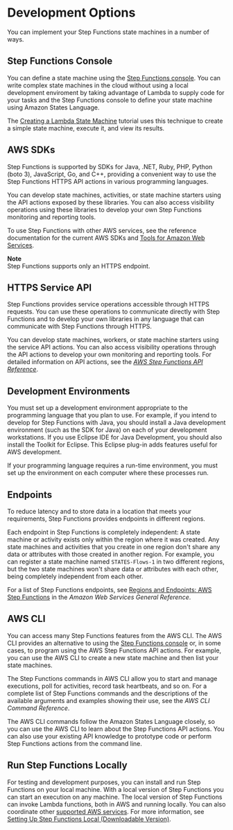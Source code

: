 # Development Options<a name="development-options"></a>

You can implement your Step Functions state machines in a number of ways\.

## Step Functions Console<a name="development-options-console"></a>

You can define a state machine using the [Step Functions console](https://console.aws.amazon.com/states/home?region=us-east-1#/)\. You can write complex state machines in the cloud without using a local development enviroment by taking advantage of Lambda to supply code for your tasks and the Step Functions console to define your state machine using Amazon States Language\.

The [Creating a Lambda State Machine](tutorial-creating-lambda-state-machine.md) tutorial uses this technique to create a simple state machine, execute it, and view its results\.

## AWS SDKs<a name="development-options-aws-sdk"></a>

Step Functions is supported by SDKs for Java, \.NET, Ruby, PHP, Python \(boto 3\), JavaScript, Go, and C\+\+, providing a convenient way to use the Step Functions HTTPS API actions in various programming languages\.

You can develop state machines, activities, or state machine starters using the API actions exposed by these libraries\. You can also access visibility operations using these libraries to develop your own Step Functions monitoring and reporting tools\.

To use Step Functions with other AWS services, see the reference documentation for the current AWS SDKs and [Tools for Amazon Web Services](http://aws.amazon.com/tools/)\.

**Note**  
Step Functions supports only an HTTPS endpoint\.

## HTTPS Service API<a name="development-options-service-api"></a>

Step Functions provides service operations accessible through HTTPS requests\. You can use these operations to communicate directly with Step Functions and to develop your own libraries in any language that can communicate with Step Functions through HTTPS\.

You can develop state machines, workers, or state machine starters using the service API actions\. You can also access visibility operations through the API actions to develop your own monitoring and reporting tools\. For detailed information on API actions, see the *[AWS Step Functions API Reference](https://docs.aws.amazon.com/step-functions/latest/apireference/)*\.

## Development Environments<a name="development-options-environments"></a>

You must set up a development environment appropriate to the programming language that you plan to use\. For example, if you intend to develop for Step Functions with Java, you should install a Java development environment \(such as the SDK for Java\) on each of your development workstations\. If you use Eclipse IDE for Java Development, you should also install the Toolkit for Eclipse\. This Eclipse plug\-in adds features useful for AWS development\.

If your programming language requires a run\-time environment, you must set up the environment on each computer where these processes run\.

## Endpoints<a name="development-options-endpoints"></a>

To reduce latency and to store data in a location that meets your requirements, Step Functions provides endpoints in different regions\.

Each endpoint in Step Functions is completely independent: A state machine or activity exists only within the region where it was created\. Any state machines and activities that you create in one region don't share any data or attributes with those created in another region\. For example, you can register a state machine named `STATES-Flows-1` in two different regions, but the two state machines won't share data or attributes with each other, being completely independent from each other\.

For a list of Step Functions endpoints, see [Regions and Endpoints: AWS Step Functions](https://docs.aws.amazon.com/general/latest/gr/rande.html#step-functions_region) in the *Amazon Web Services General Reference*\.

## AWS CLI<a name="development-options-aws-cli"></a>

You can access many Step Functions features from the AWS CLI\. The AWS CLI provides an alternative to using the [Step Functions console](https://console.aws.amazon.com/states/home?region=us-east-1#/) or, in some cases, to program using the AWS Step Functions API actions\. For example, you can use the AWS CLI to create a new state machine and then list your state machines\.

The Step Functions commands in AWS CLI allow you to start and manage executions, poll for activities, record task heartbeats, and so on\. For a complete list of Step Functions commands and the descriptions of the available arguments and examples showing their use, see the *AWS CLI Command Reference*\.

The AWS CLI commands follow the Amazon States Language closely, so you can use the AWS CLI to learn about the Step Functions API actions\. You can also use your existing API knowledge to prototype code or perform Step Functions actions from the command line\.

## Run Step Functions Locally<a name="development-options-local"></a>

For testing and development purposes, you can install and run Step Functions on your local machine\. With a local version of Step Functions you can start an execution on any machine\. The local version of Step Functions can invoke Lambda functions, both in AWS and running locally\. You can also coordinate other [supported AWS services](concepts-connectors.md)\. For more information, see [Setting Up Step Functions Local \(Downloadable Version\)](sfn-local.md)\.